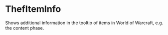 # ThefItemInfo
Shows additional information in the tooltip of items in World of Warcraft, e.g. the content phase.
